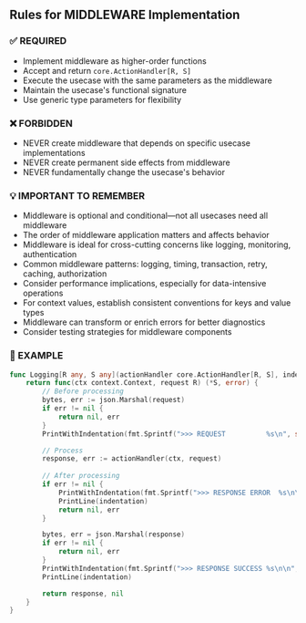 ## Rules for MIDDLEWARE Implementation

### ✅ REQUIRED
- Implement middleware as higher-order functions
- Accept and return `core.ActionHandler[R, S]`
- Execute the usecase with the same parameters as the middleware
- Maintain the usecase's functional signature
- Use generic type parameters for flexibility

### ❌ FORBIDDEN
- NEVER create middleware that depends on specific usecase implementations
- NEVER create permanent side effects from middleware
- NEVER fundamentally change the usecase's behavior

### 💡 IMPORTANT TO REMEMBER
- Middleware is optional and conditional—not all usecases need all middleware
- The order of middleware application matters and affects behavior
- Middleware is ideal for cross-cutting concerns like logging, monitoring, authentication
- Common middleware patterns: logging, timing, transaction, retry, caching, authorization
- Consider performance implications, especially for data-intensive operations
- For context values, establish consistent conventions for keys and value types
- Middleware can transform or enrich errors for better diagnostics
- Consider testing strategies for middleware components

### 📝 EXAMPLE

```go
func Logging[R any, S any](actionHandler core.ActionHandler[R, S], indentation int) core.ActionHandler[R, S] {
    return func(ctx context.Context, request R) (*S, error) {
        // Before processing
        bytes, err := json.Marshal(request)
        if err != nil {
            return nil, err
        }
        PrintWithIndentation(fmt.Sprintf(">>> REQUEST          %s\n", string(bytes)), indentation)

        // Process
        response, err := actionHandler(ctx, request)
        
        // After processing
        if err != nil {
            PrintWithIndentation(fmt.Sprintf(">>> RESPONSE ERROR  %s\n\n", err.Error()), indentation)
            PrintLine(indentation)
            return nil, err
        }

        bytes, err = json.Marshal(response)
        if err != nil {
            return nil, err
        }
        PrintWithIndentation(fmt.Sprintf(">>> RESPONSE SUCCESS %s\n\n", string(bytes)), indentation)
        PrintLine(indentation)

        return response, nil
    }
}